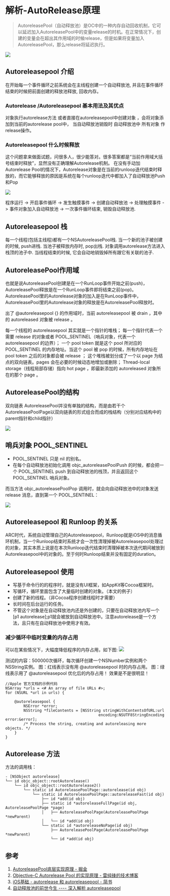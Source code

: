 # 解析-AutoRelease原理

> AutoreleasePool（自动释放池）是OC中的一种内存自动回收机制，它可以延迟加入AutoreleasePool中的变量release的时机。在正常情况下，创建的变量会在超出其作用域的时候release，但是如果将变量加入AutoreleasePool，那么release将延迟执行。

![](https://pic-mike.oss-cn-hongkong.aliyuncs.com/Blog/20190129154525.png)

## Autoreleasepool 介绍

在开始每一个事件循环之前系统会在主线程创建一个自动释放池, 并且在事件循环结束的时候把前面创建的释放池释放, 回收内存。

### Autorelease /Autoreleasepool 基本用法及其优点

对象执行autorelease方法 或者直接在autoreleasepool中创建对象 ，会将对象添加到当前的autorelease pool中， 当自动释放池销毁时 自动释放池中 所有对象 作release操作。

### Autoreleasepool 什么时候释放

这个问题拿来做面试题，问很多人，很少能答对。很多答案都是“当前作用域大括号结束时释放”，显然没有正确理解Autorelease机制。
在没有手动加Autorelease Pool的情况下，Autorelease对象是在当前的runloop迭代结束时释放的，而它能够释放的原因是系统在每个runloop迭代中都加入了自动释放池Push和Pop

![](https://pic-mike.oss-cn-hongkong.aliyuncs.com/Blog/20190129161145.png)

程序运行 -> 开启事件循环 -> 发生触摸事件 -> 创建自动释放池 -> 处理触摸事件 -> 事件对象加入自动释放池 -> 一次事件循环结束, 销毁自动释放池.

## Autoreleasepool 栈

每一个线程(包括主线程)都有一个NSAutoreleasePool栈. 当一个新的池子被创建的时候, push进栈. 当池子被释放内存时, pop出栈. 对象调用autorelease方法进入栈顶的池子中. 当线程结束的时候, 它会自动地销毁掉所有跟它有关联的池子.

## AutoreleasePool作用域

也就是说AutoreleasePool创建是在一个RunLoop事件开始之前(push)，AutoreleasePool释放是在一个RunLoop事件即将结束之前(pop)。
AutoreleasePool里的Autorelease对象的加入是在RunLoop事件中，AutoreleasePool里的Autorelease对象的释放是在AutoreleasePool释放时。


出了 @autoreleasepool {} 的作用域时，当前 autoreleasepool 被 drain ，其中的 autoreleased 对象被 release 。


每一个线程的 autoreleasepool 其实就是一个指针的堆栈；
每一个指针代表一个需要 release 的对象或者 POOL_SENTINEL（哨兵对象，代表一个 autoreleasepool 的边界）；
一个 pool token 就是这个 pool 所对应的 POOL_SENTINEL 的内存地址。当这个 pool 被 pop 的时候，所有内存地址在 pool token 之后的对象都会被 release ；
这个堆栈被划分成了一个以 page 为结点的双向链表。pages 会在必要的时候动态地增加或删除；
Thread-local storage（线程局部存储）指向 hot page ，即最新添加的 autoreleased 对象所在的那个 page 。


## AutoreleasePool的结构

双向链表
AutoreleasePool并没有单独的结构，而是由若干个AutoreleasePoolPage以双向链表的形式组合而成的栈结构（分别对应结构中的parent指针和child指针）

![](https://pic-mike.oss-cn-hongkong.aliyuncs.com/Blog/20190129160839.png)


## 哨兵对象 POOL_SENTINEL

* POOL_SENTINEL 只是 nil 的别名。
* 在每个自动释放池初始化调用 objc_autoreleasePoolPush 的时候，都会把一个 POOL_SENTINEL push 到自动释放池的栈顶，并且返回这个 POOL_SENTINEL 哨兵对象。

而当方法 objc_autoreleasePoolPop 调用时，就会向自动释放池中的对象发送 release 消息，直到第一个 POOL_SENTINEL：

![](https://pic-mike.oss-cn-hongkong.aliyuncs.com/Blog/20190129161509.png)

## Autoreleasepool 和 Runloop 的关系

ARC时代，系统自动管理自己的Autoreleasepool，Runloop就是iOS中的消息循环机制，当一个Runloop结束时系统才会一次性清理掉被Autoreleasepool处理过的对象，其实本质上说是在本次Runloop迭代结束时清理掉被本次迭代期间被放到Autoreleasepool中的对象的。至于何时Runloop结束并没有固定的duration。 


## Autoreleasepool 使用

* 写基于命令行的的程序时，就是没有UI框架，如AppKit等Cocoa框架时。
* 写循环，循环里面包含了大量临时创建的对象。（本文的例子）
* 创建了新的线程。（非Cocoa程序创建线程时才需要）
* 长时间在后台运行的任务。
* 不管这个对象是在自动释放池内还是外创建的，只要在自动释放池内写一个[p1 autorelease];p1就会被放到自动释放池中。注意autorelease是一个方法，且只有在自动释放池中使用才有效。

### 减少循环中临时变量的内存占用


可以在某些情况下，大幅度降低程序的内存占用，如下图:
![](https://pic-mike.oss-cn-hongkong.aliyuncs.com/Blog/20190129162500.png)

测试的内容：500000次循环，每次循环创建一个NSNumber实例和两个NSString实例。
图：红线表示没有用 @autoreleasepool 时的内存占用。
图：绿线表示用了 @autoreleasepool 优化后的内存占用！
效果是不是很明显！

```objc
//Apple 官方文档的示例代码
NSArray *urls = <# An array of file URLs #>;
for (NSURL *url in urls) {
 
    @autoreleasepool {
        NSError *error;
        NSString *fileContents = [NSString stringWithContentsOfURL:url
                                         encoding:NSUTF8StringEncoding error:&error];
        /* Process the string, creating and autoreleasing more objects. */
    }
}
```

## Autorelease 方法

方法的调用栈：

```objc
- [NSObject autorelease]
└── id objc_object::rootAutorelease()
    └── id objc_object::rootAutorelease2()
        └── static id AutoreleasePoolPage::autorelease(id obj)
            └── static id AutoreleasePoolPage::autoreleaseFast(id obj)
                ├── id *add(id obj)
                ├── static id *autoreleaseFullPage(id obj, AutoreleasePoolPage *page)
                │   ├── AutoreleasePoolPage(AutoreleasePoolPage *newParent)
                │   └── id *add(id obj)
                └── static id *autoreleaseNoPage(id obj)
                    ├── AutoreleasePoolPage(AutoreleasePoolPage *newParent)
                    └── id *add(id obj)
```


## 参考

1. [AutoreleasePool底层实现原理 - 掘金](https://juejin.im/post/5b052282f265da0b7156a2aa#heading-1)
2. [Objective-C Autorelease Pool 的实现原理 - 雷纯锋的技术博客](http://blog.leichunfeng.com/blog/2015/05/31/objective-c-autorelease-pool-implementation-principle/)
3. [iOS基础 - autorelease 和 autoreleasepool - 简书](https://www.jianshu.com/p/97dd0ae27108)
4. [自动释放池的前世今生 ---- 深入解析 autoreleasepool](https://draveness.me/autoreleasepool)
